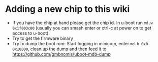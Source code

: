 # Adding a new chip to this wiki

- If you have the chip at hand please get the chip id. In u-boot run ```md.w 0x1f003c00``` (usually you can smash enter or ctrl-c at power on to get access to u-boot).
- Try to get the firmware binary
- Try to dump the boot rom: Start logging in minicom, enter `md.b 0x0 0x10000`, clean up the dump and then feed it to https://github.com/gmbnomis/uboot-mdb-dump
